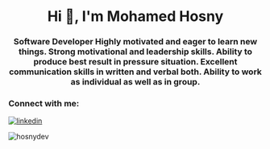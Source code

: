 <h1 align="center">Hi 👋, I'm Mohamed Hosny</h1>
<h3 align="center">Software Developer Highly motivated and eager to learn new things. Strong motivational and leadership skills. Ability to produce best result in pressure situation. Excellent communication skills in written and verbal both. Ability to work as individual as well as in group.</h3>

<h3 align="left">Connect with me:</h3>

[![linkedin](https://user-images.githubusercontent.com/29871113/115802741-bbe03680-a3df-11eb-8400-aab19824e167.png)](https://www.linkedin.com/in/hosnydev/)

<p align="left">
</p>


<p align="left"> <img src="https://komarev.com/ghpvc/?username=hosnydev&label=Profile%20views&color=0e75b6&style=flat" alt="hosnydev" /> </p>
